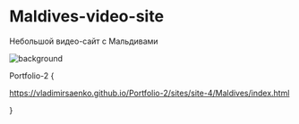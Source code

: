 # Maldives-video-site

Небольшой видео-сайт с Мальдивами

![background](https://user-images.githubusercontent.com/56477695/115112230-326ad780-9f8d-11eb-83d2-24aced6ad8da.png)

Portfolio-2 {

https://vladimirsaenko.github.io/Portfolio-2/sites/site-4/Maldives/index.html

}
